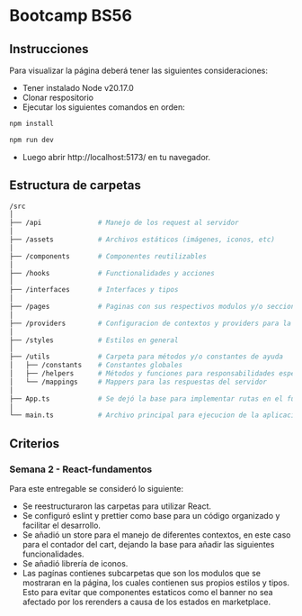 # Bootcamp BS56

## Instrucciones

Para visualizar la página deberá tener las siguientes consideraciones:

- Tener instalado Node v20.17.0
- Clonar respositorio
- Ejecutar los siguientes comandos en orden:

```bash
npm install
```

```bash
npm run dev
```

- Luego abrir http://localhost:5173/ en tu navegador.

## Estructura de carpetas

```bash
/src
│
├── /api              # Manejo de los request al servidor
│
├── /assets           # Archivos estáticos (imágenes, iconos, etc)
│
├── /components       # Componentes reutilizables
│
├── /hooks            # Functionalidades y acciones
│
├── /interfaces       # Interfaces y tipos
│
├── /pages            # Paginas con sus respectivos modulos y/o secciones.
│
├── /providers        # Configuracion de contextos y providers para la app.
│
├── /styles           # Estilos en general
│
├── /utils            # Carpeta para métodos y/o constantes de ayuda
│   ├── /constants    # Constantes globales
│   ├── /helpers      # Métodos y funciones para responsabilidades específicas
│   └── /mappings     # Mappers para las respuestas del servidor
│
├── App.ts            # Se dejó la base para implementar rutas en el futuro
│
└── main.ts           # Archivo principal para ejecucion de la aplicacion
```

## Criterios

### Semana 2 - React-fundamentos

Para este entregable se consideró lo siguiente:

- Se reestructuraron las carpetas para utilizar React.
- Se configuró eslint y prettier como base para un código organizado y facilitar el desarrollo.
- Se añadió un store para el manejo de diferentes contextos, en este caso para el contador del cart, dejando la base para añadir las siguientes funcionalidades.
- Se añadió librería de iconos.
- Las pagínas contienes subcarpetas que son los modulos que se mostraran en la página, los cuales contienen sus propios estilos y tipos. Esto para evitar que componentes estaticos como el banner no sea afectado por los rerenders a causa de los estados en marketplace.
